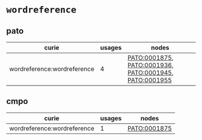 # `wordreference`

## pato

| curie                       |   usages | nodes                                                                                                                                                                                                              |
|-----------------------------|----------|--------------------------------------------------------------------------------------------------------------------------------------------------------------------------------------------------------------------|
| wordreference:wordreference |        4 | [PATO:0001875](https://bioregistry.io/PATO:0001875), [PATO:0001936](https://bioregistry.io/PATO:0001936), [PATO:0001945](https://bioregistry.io/PATO:0001945), [PATO:0001955](https://bioregistry.io/PATO:0001955) |

## cmpo

| curie                       |   usages | nodes                                               |
|-----------------------------|----------|-----------------------------------------------------|
| wordreference:wordreference |        1 | [PATO:0001875](https://bioregistry.io/PATO:0001875) |

